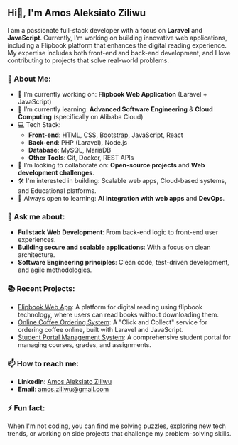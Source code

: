 ##                                                                                       Hi👋, I'm Amos Aleksiato Ziliwu

I am a passionate full-stack developer with a focus on **Laravel** and **JavaScript**. Currently, I’m working on building innovative web applications, including a Flipbook platform that enhances the digital reading experience. My expertise includes both front-end and back-end development, and I love contributing to projects that solve real-world problems.

### 🌟 About Me:
- 🔭 I’m currently working on: **Flipbook Web Application** (Laravel + JavaScript)
- 🌱 I’m currently learning: **Advanced Software Engineering** & **Cloud Computing** (specifically on Alibaba Cloud)
- 💻 Tech Stack: 
  - **Front-end**: HTML, CSS, Bootstrap, JavaScript, React
  - **Back-end**: PHP (Laravel), Node.js
  - **Database**: MySQL, MariaDB
  - **Other Tools**: Git, Docker, REST APIs
- 👯 I’m looking to collaborate on: **Open-source projects** and **Web development challenges**.
- 🛠️ I'm interested in building: Scalable web apps, Cloud-based systems, and Educational platforms.
- 🧠 Always open to learning: **AI integration with web apps** and **DevOps**.
  
### 💬 Ask me about:
- **Fullstack Web Development**: From back-end logic to front-end user experiences.
- **Building secure and scalable applications**: With a focus on clean architecture.
- **Software Engineering principles**: Clean code, test-driven development, and agile methodologies.

### 📚 Recent Projects:
- [Flipbook Web App](#): A platform for digital reading using flipbook technology, where users can read books without downloading them.
- [Online Coffee Ordering System](#): A "Click and Collect" service for ordering coffee online, built with Laravel and JavaScript.
- [Student Portal Management System](#): A comprehensive student portal for managing courses, grades, and assignments.

### 📫 How to reach me:
- **LinkedIn**: [Amos Aleksiato Ziliwu](https://www.linkedin.com/in/amos-ziliwu/)
- **Email**: amos.ziliwu@gmail.com

### ⚡ Fun fact:
When I'm not coding, you can find me solving puzzles, exploring new tech trends, or working on side projects that challenge my problem-solving skills.
